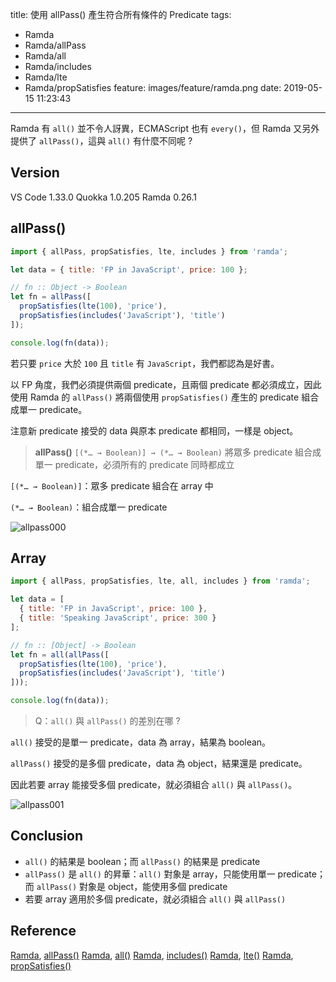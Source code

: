 title: 使用 allPass() 產生符合所有條件的 Predicate
tags:
  - Ramda
  - Ramda/allPass
  - Ramda/all
  - Ramda/includes
  - Ramda/lte
  - Ramda/propSatisfies
feature: images/feature/ramda.png
date: 2019-05-15 11:23:43
---
Ramda 有 `all()` 並不令人訝異，ECMAScript 也有 `every()`，但 Ramda 又另外提供了 `allPass()`，這與 `all()` 有什麼不同呢 ?

<!-- more -->

## Version

VS Code 1.33.0
Quokka 1.0.205
Ramda 0.26.1

## allPass()

```javascript
import { allPass, propSatisfies, lte, includes } from 'ramda';

let data = { title: 'FP in JavaScript', price: 100 };

// fn :: Object -> Boolean
let fn = allPass([
  propSatisfies(lte(100), 'price'),
  propSatisfies(includes('JavaScript'), 'title')
]);

console.log(fn(data));
```

若只要 `price` 大於 `100` 且 `title` 有 `JavaScript`，我們都認為是好書。

以 FP 角度，我們必須提供兩個 predicate，且兩個 predicate 都必須成立，因此使用 Ramda 的 `allPass()` 將兩個使用 `propSatisfies()` 產生的 predicate 組合成單一 predicate。

注意新 predicate 接受的 data 與原本 predicate 都相同，一樣是 object。

> **allPass()**
> `[(*… → Boolean)] → (*… → Boolean)`
> 將眾多 predicate 組合成單一 predicate，必須所有的 predicate 同時都成立

`[(*… → Boolean)]`：眾多 predicate 組合在 array 中

`(*… → Boolean)`：組合成單一 predicate

![allpass000](/images/ramda/allpass/allpass000.png)

## Array

```javascript
import { allPass, propSatisfies, lte, all, includes } from 'ramda';

let data = [
  { title: 'FP in JavaScript', price: 100 },
  { title: 'Speaking JavaScript', price: 300 }
];

// fn :: [Object] -> Boolean
let fn = all(allPass([
  propSatisfies(lte(100), 'price'),
  propSatisfies(includes('JavaScript'), 'title')
]));

console.log(fn(data));
```

> Q：`all()` 與 `allPass()` 的差別在哪 ?

`all()` 接受的是單一 predicate，data 為 array，結果為 boolean。

`allPass()` 接受的是多個 predicate，data 為 object，結果還是 predicate。

因此若要 array 能接受多個 predicate，就必須組合 `all()` 與 `allPass()`。

![allpass001](/images/ramda/allpass/allpass001.png)

## Conclusion

* `all()` 的結果是 boolean；而 `allPass()` 的結果是 predicate
* `allPass()` 是 `all()` 的昇華：`all()` 對象是 array，只能使用單一 predicate；而 `allPass()` 對象是 object，能使用多個 predicate
* 若要 array 適用於多個 predicate，就必須組合 `all()` 與 `allPass()`

## Reference

[Ramda](https://ramdajs.com), [allPass()](https://ramdajs.com/docs/#allPass)
[Ramda](https://ramdajs.com), [all()](https://ramdajs.com/docs/#all)
[Ramda](https://ramdajs.com), [includes()](https://ramdajs.com/docs/#includes)
[Ramda](https://ramdajs.com), [lte()](https://ramdajs.com/docs/#lte)
[Ramda](https://ramdajs.com), [propSatisfies()](https://ramdajs.com/docs/#propSatisfies)

